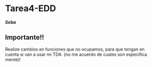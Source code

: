 # Tarea4-EDD
##### Seba
## Importante!!
Realize cambios en funciones que no ocupamos, para que tengan en cuenta si van a usar mi TDA.
(no me acuerdo de cuales son especifica mente)!
